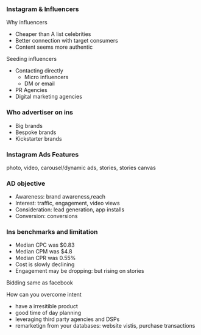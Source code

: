### Instagram & Influencers
Why influencers
- Cheaper than A list celebrities
- Better connection with target consumers
- Content seems more authentic

Seeding influencers
- Contacting directly
  - Micro influencers
  - DM or email
- PR Agencies
- Digital marketing agencies

### Who advertiser on ins
- Big brands
- Bespoke brands
- Kickstarter brands

### Instagram Ads Features
photo, video, carousel/dynamic ads, stories, stories canvas

### AD objective
- Awareness: brand awareness,reach
- Interest: traffic, engagement, video views
- Consideration: lead generation, app installs
- Conversion: conversions

### Ins benchmarks and limitation
- Median CPC was $0.83
- Median CPM was $4.8
- Median CPR was 0.55%
- Cost is slowly declining
- Engagement may be dropping: but rising on stories


Bidding same as facebook

How can you overcome intent
- have a irresitible product
- good time of day planning
- leveraging third party agencies and DSPs
- remarketign from your databases: website vistis, purchase transactions
